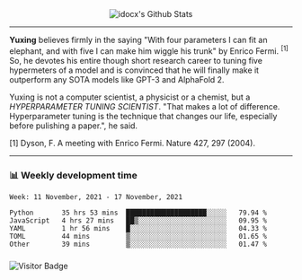 <div align="center">
    <img align="center" src="https://github-readme-stats.vercel.app/api?username=idocx&show_icons=true&count_private=true&hide_border=true" alt="idocx's Github Stats"></img>
</div>

---

**Yuxing** believes firmly in the saying "With four parameters I can fit an elephant, and with five I can make him wiggle his trunk" by Enrico Fermi. <sup>[1]</sup> So, he devotes his entire though short research career to tuning five hypermeters of a model and is convinced that he will finally make it outperform any SOTA models like GPT-3 and AlphaFold 2.

Yuxing is not a computer scientist, a physicist or a chemist, but a *HYPERPARAMETER TUNING SCIENTIST*. "That makes a lot of difference. Hyperparameter tuning is the technique that changes our life, especially before pulishing a paper.", he said.

[1] Dyson, F. A meeting with Enrico Fermi. Nature 427, 297 (2004).


---

### 📊 Weekly development time
<!--START_SECTION:waka-->
```text
Week: 11 November, 2021 - 17 November, 2021

Python       35 hrs 53 mins  ████████████████████░░░░░   79.94 % 
JavaScript   4 hrs 27 mins   ██▒░░░░░░░░░░░░░░░░░░░░░░   09.95 % 
YAML         1 hr 56 mins    █░░░░░░░░░░░░░░░░░░░░░░░░   04.33 % 
TOML         44 mins         ▒░░░░░░░░░░░░░░░░░░░░░░░░   01.65 % 
Other        39 mins         ▒░░░░░░░░░░░░░░░░░░░░░░░░   01.47 % 
```
<!--END_SECTION:waka-->

### 

![Visitor Badge](https://visitor-badge.laobi.icu/badge?page_id=idocx.idocx)